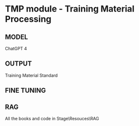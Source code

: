 # TMP module - Training Material Processing


## MODEL
ChatGPT 4

## OUTPUT
Training Material Standard

## FINE TUNING

## RAG
All the books and code in Stage\Resouces\RAG